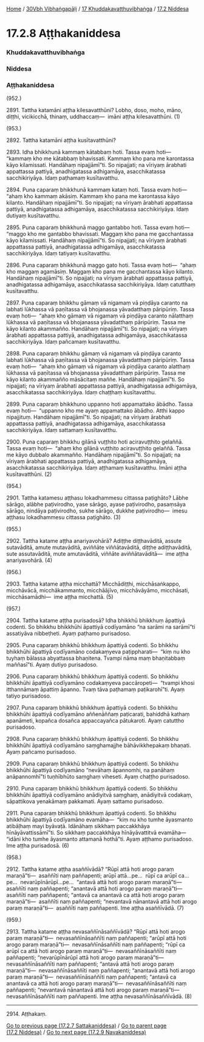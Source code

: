 
[Home](/) / [30Vbh Vibhaṅgapāḷi](/tipitaka/30Vbh.md) / [17 Khuddakavatthuvibhaṅga](/tipitaka/30Vbh/17.md) / [17.2 Niddesa](/tipitaka/30Vbh/17/17.2.md)

# 17.2.8 Aṭṭhakaniddesa

### Khuddakavatthuvibhaṅga

### Niddesa

### Aṭṭhakaniddesa

(952.)

2891\. Tattha katamāni aṭṭha kilesavatthūni? Lobho, doso, moho, māno, diṭṭhi, vicikicchā, thinaṃ, uddhaccaṃ—  imāni aṭṭha kilesavatthūni. (1)

(953.)

2892\. Tattha katamāni aṭṭha kusītavatthūni?

2893\. Idha bhikkhunā kammaṃ kātabbaṃ hoti. Tassa evaṃ hoti—  “kammaṃ kho me kātabbaṃ bhavissati. Kammaṃ kho pana me karontassa kāyo kilamissati. Handāhaṃ nipajjāmī”ti. So nipajjati; na vīriyaṃ ārabhati appattassa pattiyā, anadhigatassa adhigamāya, asacchikatassa sacchikiriyāya. Idaṃ paṭhamaṃ kusītavatthu.

2894\. Puna caparaṃ bhikkhunā kammaṃ kataṃ hoti. Tassa evaṃ hoti—  “ahaṃ kho kammaṃ akāsiṃ. Kammaṃ kho pana me karontassa kāyo kilanto. Handāhaṃ nipajjāmī”ti. So nipajjati; na vīriyaṃ ārabhati appattassa pattiyā, anadhigatassa adhigamāya, asacchikatassa sacchikiriyāya. Idaṃ dutiyaṃ kusītavatthu.

2895\. Puna caparaṃ bhikkhunā maggo gantabbo hoti. Tassa evaṃ hoti—  “maggo kho me gantabbo bhavissati. Maggaṃ kho pana me gacchantassa kāyo kilamissati. Handāhaṃ nipajjāmī”ti. So nipajjati; na vīriyaṃ ārabhati appattassa pattiyā, anadhigatassa adhigamāya, asacchikatassa sacchikiriyāya. Idaṃ tatiyaṃ kusītavatthu.

2896\. Puna caparaṃ bhikkhunā maggo gato hoti. Tassa evaṃ hoti—  “ahaṃ kho maggaṃ agamāsiṃ. Maggaṃ kho pana me gacchantassa kāyo kilanto. Handāhaṃ nipajjāmī”ti. So nipajjati; na vīriyaṃ ārabhati appattassa pattiyā, anadhigatassa adhigamāya, asacchikatassa sacchikiriyāya. Idaṃ catutthaṃ kusītavatthu.

2897\. Puna caparaṃ bhikkhu gāmaṃ vā nigamaṃ vā piṇḍāya caranto na labhati lūkhassa vā paṇītassa vā bhojanassa yāvadatthaṃ pāripūriṃ. Tassa evaṃ hoti—  “ahaṃ kho gāmaṃ vā nigamaṃ vā piṇḍāya caranto nālatthaṃ lūkhassa vā paṇītassa vā bhojanassa yāvadatthaṃ pāripūriṃ. Tassa me kāyo kilanto akammañño. Handāhaṃ nipajjāmī”ti. So nipajjati; na vīriyaṃ ārabhati appattassa pattiyā, anadhigatassa adhigamāya, asacchikatassa sacchikiriyāya. Idaṃ pañcamaṃ kusītavatthu.

2898\. Puna caparaṃ bhikkhu gāmaṃ vā nigamaṃ vā piṇḍāya caranto labhati lūkhassa vā paṇītassa vā bhojanassa yāvadatthaṃ pāripūriṃ. Tassa evaṃ hoti—  “ahaṃ kho gāmaṃ vā nigamaṃ vā piṇḍāya caranto alatthaṃ lūkhassa vā paṇītassa vā bhojanassa yāvadatthaṃ pāripūriṃ. Tassa me kāyo kilanto akammañño māsācitaṃ maññe. Handāhaṃ nipajjāmī”ti. So nipajjati; na vīriyaṃ ārabhati appattassa pattiyā, anadhigatassa adhigamāya, asacchikatassa sacchikiriyāya. Idaṃ chaṭṭhaṃ kusītavatthu.

2899\. Puna caparaṃ bhikkhuno uppanno hoti appamattako ābādho. Tassa evaṃ hoti—  “uppanno kho me ayaṃ appamattako ābādho. Atthi kappo nipajjituṃ. Handāhaṃ nipajjāmī”ti. So nipajjati; na vīriyaṃ ārabhati appattassa pattiyā, anadhigatassa adhigamāya, asacchikatassa sacchikiriyāya. Idaṃ sattamaṃ kusītavatthu.

2900\. Puna caparaṃ bhikkhu gilānā vuṭṭhito hoti aciravuṭṭhito gelaññā. Tassa evaṃ hoti—  “ahaṃ kho gilānā vuṭṭhito aciravuṭṭhito gelaññā. Tassa me kāyo dubbalo akammañño. Handāhaṃ nipajjāmī”ti. So nipajjati; na vīriyaṃ ārabhati appattassa pattiyā, anadhigatassa adhigamāya, asacchikatassa sacchikiriyāya. Idaṃ aṭṭhamaṃ kusītavatthu. Imāni aṭṭha kusītavatthūni. (2)

(954.)

2901\. Tattha katamesu aṭṭhasu lokadhammesu cittassa paṭighāto? Lābhe sārāgo, alābhe paṭivirodho, yase sārāgo, ayase paṭivirodho, pasaṃsāya sārāgo, nindāya paṭivirodho, sukhe sārāgo, dukkhe paṭivirodho—  imesu aṭṭhasu lokadhammesu cittassa paṭighāto. (3)

(955.)

2902\. Tattha katame aṭṭha anariyavohārā? Adiṭṭhe diṭṭhavāditā, assute sutavāditā, amute mutavāditā, aviññāte viññātavāditā, diṭṭhe adiṭṭhavāditā, sute assutavāditā, mute amutavāditā, viññāte aviññātavāditā—  ime aṭṭha anariyavohārā. (4)

(956.)

2903\. Tattha katame aṭṭha micchattā? Micchādiṭṭhi, micchāsaṅkappo, micchāvācā, micchākammanto, micchāājīvo, micchāvāyāmo, micchāsati, micchāsamādhi—  ime aṭṭha micchattā. (5)

(957.)

2904\. Tattha katame aṭṭha purisadosā? Idha bhikkhū bhikkhuṃ āpattiyā codenti. So bhikkhu bhikkhūhi āpattiyā codīyamāno “na sarāmi na sarāmī”ti assatiyāva nibbeṭheti. Ayaṃ paṭhamo purisadoso.

2905\. Puna caparaṃ bhikkhū bhikkhuṃ āpattiyā codenti. So bhikkhu bhikkhūhi āpattiyā codīyamāno codakaṃyeva paṭippharati—  “kiṃ nu kho tuyhaṃ bālassa abyattassa bhaṇitena. Tvampi nāma maṃ bhaṇitabbaṃ maññasī”ti. Ayaṃ dutiyo purisadoso.

2906\. Puna caparaṃ bhikkhū bhikkhuṃ āpattiyā codenti. So bhikkhu bhikkhūhi āpattiyā codīyamāno codakaṃyeva paccāropeti—  “tvampi khosi itthannāmaṃ āpattiṃ āpanno. Tvaṃ tāva paṭhamaṃ paṭikarohī”ti. Ayaṃ tatiyo purisadoso.

2907\. Puna caparaṃ bhikkhū bhikkhuṃ āpattiyā codenti. So bhikkhu bhikkhūhi āpattiyā codīyamāno aññenāññaṃ paṭicarati, bahiddhā kathaṃ apanāmeti, kopañca dosañca appaccayañca pātukaroti. Ayaṃ catuttho purisadoso.

2908\. Puna caparaṃ bhikkhū bhikkhuṃ āpattiyā codenti. So bhikkhu bhikkhūhi āpattiyā codīyamāno saṃghamajjhe bāhāvikkhepakaṃ bhaṇati. Ayaṃ pañcamo purisadoso.

2909\. Puna caparaṃ bhikkhū bhikkhuṃ āpattiyā codenti. So bhikkhu bhikkhūhi āpattiyā codīyamāno “nevāhaṃ āpannomhi, na panāhaṃ anāpannomhī”ti tuṇhībhūto saṃghaṃ viheseti. Ayaṃ chaṭṭho purisadoso.

2910\. Puna caparaṃ bhikkhū bhikkhuṃ āpattiyā codenti. So bhikkhu bhikkhūhi āpattiyā codīyamāno anādiyitvā saṃghaṃ, anādiyitvā codakaṃ, sāpattikova yenakāmaṃ pakkamati. Ayaṃ sattamo purisadoso.

2911\. Puna caparaṃ bhikkhū bhikkhuṃ āpattiyā codenti. So bhikkhu bhikkhūhi āpattiyā codīyamāno evamāha—  “kiṃ nu kho tumhe āyasmanto atibāḷhaṃ mayi byāvaṭā. Idānāhaṃ sikkhaṃ paccakkhāya hīnāyāvattissāmī”ti. So sikkhaṃ paccakkhāya hīnāyāvattitvā evamāha—  “idāni kho tumhe āyasmanto attamanā hothā”ti. Ayaṃ aṭṭhamo purisadoso. Ime aṭṭha purisadosā. (6)

(958.)

2912\. Tattha katame aṭṭha asaññīvādā? “Rūpī attā hoti arogo paraṃ maraṇā”ti—  asaññīti naṃ paññapenti; arūpī attā…pe…  rūpī ca arūpī ca…pe…  nevarūpīnārūpī…pe…  “antavā attā hoti arogo paraṃ maraṇā”ti—  asaññīti naṃ paññapenti; “anantavā attā hoti arogo paraṃ maraṇā”ti—  asaññīti naṃ paññapenti; “antavā ca anantavā ca attā hoti arogo paraṃ maraṇā”ti—  asaññīti naṃ paññapenti; “nevantavā nānantavā attā hoti arogo paraṃ maraṇā”ti—  asaññīti naṃ paññapenti. Ime aṭṭha asaññīvādā. (7)

(959.)

2913\. Tattha katame aṭṭha nevasaññīnāsaññīvādā? “Rūpī attā hoti arogo paraṃ maraṇā”ti—  nevasaññīnāsaññīti naṃ paññapenti; “arūpī attā hoti arogo paraṃ maraṇā”ti—  nevasaññīnāsaññīti naṃ paññapenti; “rūpī ca arūpī ca attā hoti arogo paraṃ maraṇā”ti—  nevasaññīnāsaññīti naṃ paññapenti; “nevarūpīnārūpī attā hoti arogo paraṃ maraṇā”ti—  nevasaññīnāsaññīti naṃ paññapenti; “antavā attā hoti arogo paraṃ maraṇā”ti—  nevasaññīnāsaññīti naṃ paññapenti; “anantavā attā hoti arogo paraṃ maraṇā”ti—  nevasaññīnāsaññīti naṃ paññapenti; “antavā ca anantavā ca attā hoti arogo paraṃ maraṇā”ti—  nevasaññīnāsaññīti naṃ paññapenti; “nevantavā nānantavā attā hoti arogo paraṃ maraṇā”ti—  nevasaññīnāsaññīti naṃ paññapenti. Ime aṭṭha nevasaññīnāsaññīvādā. (8)

---

2914\. Aṭṭhakaṃ.



[Go to previous page (17.2.7 Sattakaniddesa)](/tipitaka/30Vbh/17/17.2/17.2.7.md) / [Go to parent page (17.2 Niddesa)](/tipitaka/30Vbh/17/17.2.md) / [Go to next page (17.2.9 Navakaniddesa)](/tipitaka/30Vbh/17/17.2/17.2.9.md)


